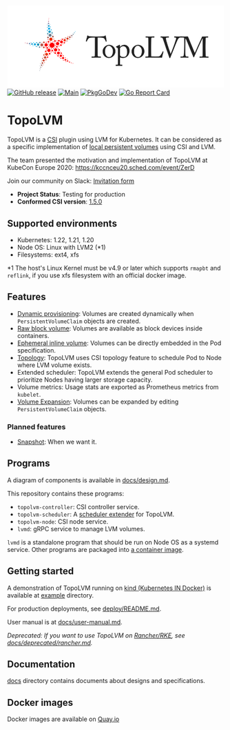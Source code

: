 ![TopoLVM logo](./docs/img/TopoLVM_logo.svg)
[![GitHub release](https://img.shields.io/github/v/release/topolvm/topolvm.svg?maxAge=60)][releases]
[![Main](https://github.com/topolvm/topolvm/workflows/Main/badge.svg)](https://github.com/topolvm/topolvm/actions)
[![PkgGoDev](https://pkg.go.dev/badge/github.com/topolvm/topolvm?tab=overview)](https://pkg.go.dev/github.com/topolvm/topolvm?tab=overview)
[![Go Report Card](https://goreportcard.com/badge/github.com/topolvm/topolvm)](https://goreportcard.com/badge/github.com/topolvm/topolvm)

TopoLVM
=======

TopoLVM is a [CSI][] plugin using LVM for Kubernetes.
It can be considered as a specific implementation of [local persistent volumes](https://kubernetes.io/docs/concepts/storage/volumes/#local) using CSI and LVM.

The team presented the motivation and implementation of TopoLVM at KubeCon Europe 2020: https://kccnceu20.sched.com/event/ZerD

Join our community on Slack: [Invitation form](https://docs.google.com/forms/d/e/1FAIpQLSd2zZhqZUDTs8YUfhvKmSI_xb_iiPnz3-Hy6S7ehmHHmiifEg/viewform?embedded=true)

- **Project Status**: Testing for production
- **Conformed CSI version**: [1.5.0](https://github.com/container-storage-interface/spec/blob/v1.5.0/spec.md)

Supported environments
----------------------

- Kubernetes: 1.22, 1.21, 1.20
- Node OS: Linux with LVM2 (*1)
- Filesystems: ext4, xfs

*1 The host's Linux Kernel must be v4.9 or later which supports `rmapbt` and `reflink`, if you use xfs filesystem with an official docker image.

Features
--------

- [Dynamic provisioning](https://kubernetes-csi.github.io/docs/external-provisioner.html): Volumes are created dynamically when `PersistentVolumeClaim` objects are created.
- [Raw block volume](https://kubernetes-csi.github.io/docs/raw-block.html): Volumes are available as block devices inside containers.
- [Ephemeral inline volume](https://kubernetes.io/docs/concepts/storage/volumes/#csi-ephemeral-volumes): Volumes can be directly embedded in the Pod specification.
- [Topology](https://kubernetes-csi.github.io/docs/topology.html): TopoLVM uses CSI topology feature to schedule Pod to Node where LVM volume exists.
- Extended scheduler: TopoLVM extends the general Pod scheduler to prioritize Nodes having larger storage capacity.
- Volume metrics: Usage stats are exported as Prometheus metrics from `kubelet`.
- [Volume Expansion](https://kubernetes-csi.github.io/docs/volume-expansion.html): Volumes can be expanded by editing `PersistentVolumeClaim` objects.

### Planned features

- [Snapshot](https://kubernetes-csi.github.io/docs/snapshot-restore-feature.html): When we want it.

Programs
--------

A diagram of components is available in [docs/design.md](docs/design.md#diagram).

This repository contains these programs:

- `topolvm-controller`: CSI controller service.
- `topolvm-scheduler`: A [scheduler extender](https://github.com/kubernetes/design-proposals-archive/blob/main/scheduling/scheduler_extender.md) for TopoLVM.
- `topolvm-node`: CSI node service.
- `lvmd`: gRPC service to manage LVM volumes.

`lvmd` is a standalone program that should be run on Node OS as a systemd service.
Other programs are packaged into [a container image](https://quay.io/organization/topolvm).

Getting started
---------------

A demonstration of TopoLVM running on [kind (Kubernetes IN Docker)][kind] is available at [example](example/) directory.

For production deployments, see [deploy/README.md](./deploy/README.md).

User manual is at [docs/user-manual.md](docs/user-manual.md).

_Deprecated: If you want to use TopoLVM on [Rancher/RKE](https://rancher.com/docs/rke/latest/en/), see [docs/deprecated/rancher.md](docs/deprecated/rancher.md)._

Documentation
-------------

[docs](docs/) directory contains documents about designs and specifications.

Docker images
-------------

Docker images are available on [Quay.io](https://quay.io/organization/topolvm)

[releases]: https://github.com/topolvm/topolvm/releases
[CSI]: https://github.com/container-storage-interface/spec
[kind]: https://github.com/kubernetes-sigs/kind
